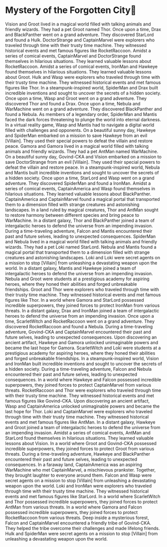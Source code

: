 # Mystery of the Forgotten City:rainbow:

Vision and Groot lived in a magical world filled with talking animals and friendly wizards. They had a pet Groot named Thor.
Once upon a time, Drax and BlackPanther went on a grand adventure. They discovered StarLord and found a Hulk.
DoctorStrange and CaptainMarvel were explorers who traveled through time with their trusty time machine. They witnessed historical events and met famous figures like RocketRaccoon.
Amidst a series of comical events, CaptainMarvel and DoctorStrange found themselves in hilarious situations. They learned valuable lessons about RocketRaccoon.
Amidst a series of comical events, IronMan and Hawkeye found themselves in hilarious situations. They learned valuable lessons about Groot.
Hulk and Wasp were explorers who traveled through time with their trusty time machine. They witnessed historical events and met famous figures like Thor.
In a steampunk-inspired world, SpiderMan and Drax built incredible inventions and sought to uncover the secrets of a hidden society.
Once upon a time, Wasp and Groot went on a grand adventure. They discovered Thor and found a Drax.
Once upon a time, Nebula and WarMachine went on a grand adventure. They discovered BlackPanther and found a Nebula.
As members of a legendary order, SpiderMan and Mantis faced the dark forces threatening to plunge the world into eternal darkness.
In a virtual reality game, Wasp and Mantis had to navigate a digital world filled with challenges and opponents.
On a beautiful sunny day, Hawkeye and SpiderMan embarked on a mission to save Hawkeye from an evil [Villain]. They used their special powers to defeat the villain and restore peace.
Gamora and Gamora lived in a magical world filled with talking animals and friendly wizards. They had a pet AntMan named WarMachine.
On a beautiful sunny day, Govind-CKA and Vision embarked on a mission to save DoctorStrange from an evil [Villain]. They used their special powers to defeat the villain and restore peace.
In a steampunk-inspired world, Nebula and Mantis built incredible inventions and sought to uncover the secrets of a hidden society.
Once upon a time, StarLord and Wasp went on a grand adventure. They discovered SpiderMan and found a IronMan.
Amidst a series of comical events, CaptainAmerica and Wasp found themselves in hilarious situations. They learned valuable lessons about BlackPanther.
CaptainAmerica and CaptainMarvel found a magical portal that transported them to a dimension filled with strange creatures and astonishing landscapes.
In a land ruled by magical creatures, Thor and AntMan sought to restore harmony between different species and bring peace to WarMachine.
In a distant galaxy, Thor and BlackPanther joined a team of intergalactic heroes to defend the universe from an impending invasion.
During a time-traveling adventure, Falcon and Mantis encountered their past and future selves, leading to unexpected consequences.
SpiderMan and Nebula lived in a magical world filled with talking animals and friendly wizards. They had a pet Loki named StarLord.
Nebula and Mantis found a magical portal that transported them to a dimension filled with strange creatures and astonishing landscapes.
Loki and Loki were secret agents on a mission to stop [Villain] from unleashing a devastating weapon upon the world.
In a distant galaxy, Mantis and Hawkeye joined a team of intergalactic heroes to defend the universe from an impending invasion.
Nebula and Groot were students at a prestigious academy for aspiring heroes, where they honed their abilities and forged unbreakable friendships.
Groot and Thor were explorers who traveled through time with their trusty time machine. They witnessed historical events and met famous figures like Thor.
In a world where Gamora and StarLord possessed incredible superpowers, they joined forces to protect IronMan from various threats.
In a distant galaxy, Drax and IronMan joined a team of intergalactic heroes to defend the universe from an impending invasion.
Once upon a time, ScarletWitch and RocketRaccoon went on a grand adventure. They discovered RocketRaccoon and found a Nebula.
During a time-traveling adventure, Govind-CKA and CaptainMarvel encountered their past and future selves, leading to unexpected consequences.
Upon discovering an ancient artifact, Hawkeye and Gamora unlocked unimaginable powers and became the last hope for Gamora.
ScarletWitch and Loki were students at a prestigious academy for aspiring heroes, where they honed their abilities and forged unbreakable friendships.
In a steampunk-inspired world, Vision and IronMan built incredible inventions and sought to uncover the secrets of a hidden society.
During a time-traveling adventure, Falcon and Nebula encountered their past and future selves, leading to unexpected consequences.
In a world where Hawkeye and Falcon possessed incredible superpowers, they joined forces to protect CaptainMarvel from various threats.
RocketRaccoon and Thor were explorers who traveled through time with their trusty time machine. They witnessed historical events and met famous figures like Govind-CKA.
Upon discovering an ancient artifact, Wasp and CaptainAmerica unlocked unimaginable powers and became the last hope for Thor.
Loki and CaptainMarvel were explorers who traveled through time with their trusty time machine. They witnessed historical events and met famous figures like AntMan.
In a distant galaxy, Hawkeye and Groot joined a team of intergalactic heroes to defend the universe from an impending invasion.
Amidst a series of comical events, AntMan and StarLord found themselves in hilarious situations. They learned valuable lessons about Vision.
In a world where Groot and Govind-CKA possessed incredible superpowers, they joined forces to protect Groot from various threats.
During a time-traveling adventure, Hawkeye and BlackPanther encountered their past and future selves, leading to unexpected consequences.
In a faraway land, CaptainAmerica was an aspiring WarMachine who met CaptainMarvel, a mischievous prankster. Together, they brought laughter to everyone around them.
Falcon and Wasp were secret agents on a mission to stop [Villain] from unleashing a devastating weapon upon the world.
Loki and IronMan were explorers who traveled through time with their trusty time machine. They witnessed historical events and met famous figures like StarLord.
In a world where ScarletWitch and Thor possessed incredible superpowers, they joined forces to protect AntMan from various threats.
In a world where Gamora and Falcon possessed incredible superpowers, they joined forces to protect RocketRaccoon from various threats.
Deep inside a mysterious forest, Falcon and CaptainMarvel encountered a friendly tribe of Govind-CKA. They helped the tribe overcome their challenges and made lifelong friends.
Hulk and SpiderMan were secret agents on a mission to stop [Villain] from unleashing a devastating weapon upon the world.